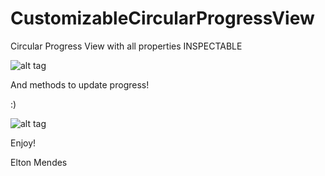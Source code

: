 # CustomizableCircularProgressView

Circular Progress View with all properties INSPECTABLE

![alt tag](http://s30.postimg.org/5s070p6pt/Screen_Shot_2015_02_25_at_19_45_52.png)


And methods to update progress! 

:)

![alt tag](http://media.giphy.com/media/3EAKxlHAVlaSrgUypa/giphy.gif)


Enjoy! 

Elton Mendes

